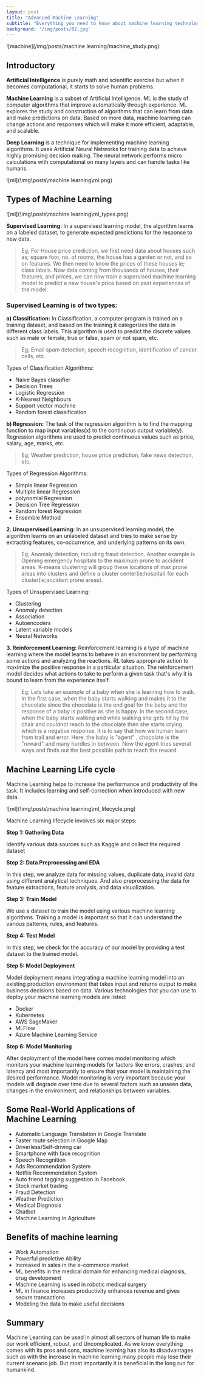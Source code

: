 ```yaml
---
layout: post
title: "Advanced Machine Learning"
subtitle: "Everything you need to know about machine learning technology"
background: '/img/posts/02.jpg'
---
```


 

![machine](/img/posts/machine learning/machine_study.png)

## Introductory

**Artificial Intelligence** is purely math and scientific exercise but when it becomes computational, it starts to solve human problems.

**Machine Learning** is a subset of Artificial Intelligence. ML is the study of computer algorithms that improve automatically through experience. ML explores the study and construction of algorithms that can learn from data and make predictions on data. Based on more data, machine learning can change actions and responses which will make it more efficient, adaptable, and scalable.

**Deep Learning** is a technique for implementing machine learning algorithms. It uses Artificial Neural Networks for training data to achieve highly promising decision making. The neural network performs micro calculations with computational on many layers and can handle tasks like humans.

![ml](\img\posts\machine learning\ml.png)

## Types of Machine Learning
![ml](\img\posts\machine learning\ml_types.png)

**Supervised Learning:** In a supervised learning model, the algorithm learns on a labeled dataset, to generate expected predictions for the response to new data.

> Eg; For House price prediction, we first need data about houses such as; square foot, no. of rooms, the house has a garden or not, and so on features. We then need to know the prices of these houses ie; class labels. Now data coming from thousands of houses, their features, and prices, we can now train a supervised machine learning model to predict a new house's price based on past experiences of the model.

### Supervised Learning is of two types:

**a) Classification:** In Classification, a computer program is trained on a training dataset, and based on the training it categorizes the data in different class labels. This algorithm is used to predict the discrete values such as male or female, true or false, spam or not spam, etc.

> Eg; Email spam detection, speech recognition, identification of cancer cells, etc.

Types of Classification Algorithms:

- Naive Bayes classifier
- Decision Trees
- Logistic Regression
- K-Nearest Neighbours
- Support vector machine
- Random forest classification

**b) Regression:** The task of the regression algorithm is to find the mapping function to map input variables(x) to the continuous output variable(y). Regression algorithms are used to predict continuous values such as price, salary, age, marks, etc.

> Eg; Weather prediction, house price prediction, fake news detection, etc.

Types of Regression Algorithms:

- Simple linear Regression
- Multiple linear Regression
- polynomial Regression
- Decision Tree Regression
- Random forest Regression
- Ensemble Method

**2. Unsupervised Learning:** In an unsupervised learning model, the algorithm learns on an unlabeled dataset and tries to make sense by extracting features, co-occurrence, and underlying patterns on its own.

> Eg; Anomaly detection, including fraud detection. Another example is Opening emergency hospitals to the maximum prone to accident areas. K-means clustering will group these locations of max prone areas into clusters and define a cluster center(ie;hospital) for each cluster(ie;accident prone areas).

Types of Unsupervised Learning:

- Clustering
- Anomaly detection
- Association
- Autoencoders
- Latent variable models
- Neural Networks

**3. Reinforcement Learning:** Reinforcement learning is a type of machine learning where the model learns to behave in an environment by performing some actions and analyzing the reactions. RL takes appropriate action to maximize the positive response in a particular situation. The reinforcement model decides what actions to take to perform a given task that's why it is bound to learn from the experience itself.

> Eg; Lets take an example of a baby when she is learning how to walk. In the first case, when the baby starts walking and makes it to the chocolate since the chocolate is the end goal for the baby and the response of a baby is positive as she is happy. In the second case, when the baby starts walking and while walking she gets hit by the chair and couldnot reach to the chocolate then she starts crying which is a negative response. It is to say that how we human learn from trail and error. Here, the baby is "agent" , chocolate is the "reward" and many hurdles in between. Now the agent tries several ways and finds out the best possible path to reach the reward.

## Machine Learning Life cycle
Machine Learning helps to increase the performance and productivity of the task. It includes learning and self-correction when introduced with new data.

![ml](\img\posts\machine learning\ml_lifecycle.png)

Machine Learning lifecycle involves six major steps:

**Step 1: Gathering Data**

Identify various data sources such as Kaggle and collect the required dataset

**Step 2: Data Preprocessing and EDA**

In this step, we analyze data for missing values, duplicate data, invalid data using different analytical techniques. And also preprocessing the data for feature extractions, feature analysis, and data visualization.

**Step 3: Train Model**

We use a dataset to train the model using various machine learning algorithms. Training a model is important so that it can understand the various patterns, rules, and features.

**Step 4: Test Model**

In this step, we check for the accuracy of our model by providing a test dataset to the trained model.

**Step 5: Model Deployment**

Model deployment means integrating a machine learning model into an existing production environment that takes input and returns output to make business decisions based on data. Various technologies that you can use to deploy your machine learning models are listed:
- Docker
- Kubernetes
- AWS SageMaker
- MLFlow
- Azure Machine Learning Service

**Step 6: Model Monitoring**

After deployment of the model here comes model monitoring which monitors your machine learning models for factors like errors, crashes, and latency and most importantly to ensure that your model is maintaining the desired performance. Model monitoring is very important because your models will degrade over time due to several factors such as unseen data, changes in the environment, and relationships between variables.

## Some Real-World Applications of Machine Learning

- Automatic Language Translation in Google Translate
- Faster route selection in Google Map
- Driverless/Self-driving car
- Smartphone with face recognition
- Speech Recognition
- Ads Recommendation System
- Netflix Recommendation System
- Auto friend tagging suggestion in Facebook
- Stock market trading
- Fraud Detection
- Weather Prediction
- Medical Diagnosis
- Chatbot
- Machine Learning in Agriculture

## Benefits of machine learning

- Work Automation
- Powerful predictive Ability
- Increased in sales in the e-commerce market
- ML benefits in the medical domain for enhancing medical diagnosis, drug development
- Machine Learning is used in robotic medical surgery
- ML in finance increases productivity enhances revenue and gives secure transactions
- Modeling the data to make useful decisions

## Summary
Machine Learning can be used in almost all sectors of human life to make our work efficient, robust, and Uncomplicated. As we know everything comes with its pros and cons, machine learning has also its disadvantages such as with the increase in machine learning many people may lose their current scenario job. But most importantly it is beneficial in the long run for humankind.